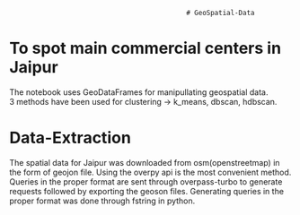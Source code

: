                                                 # GeoSpatial-Data


# To spot main commercial centers in Jaipur

The notebook uses GeoDataFrames for manipullating geospatial data.     
3 methods have been used for clustering -> k_means, dbscan, hdbscan.


# Data-Extraction
The spatial data for Jaipur was downloaded from osm(openstreetmap) in the form of geojon file. 
Using the overpy api is the most convenient method. Queries in the proper format are sent                                 through overpass-turbo to generate requests followed by exporting the geoson files.
Generating queries in the proper format was done through fstring in python.
